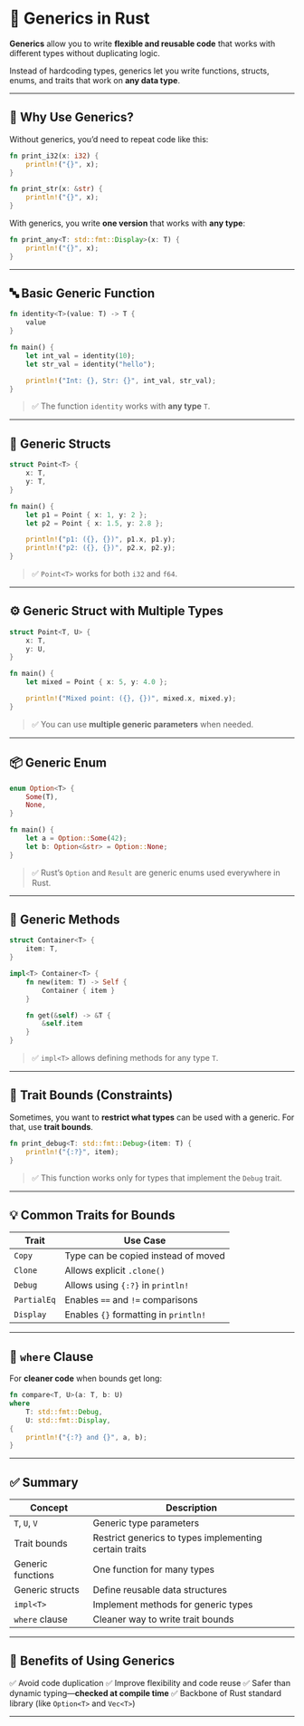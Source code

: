 # 🌱 Generics in Rust

**Generics** allow you to write **flexible and reusable code** that works with different types without duplicating logic.

Instead of hardcoding types, generics let you write functions, structs, enums, and traits that work on **any data type**.

---

## 🧠 Why Use Generics?

Without generics, you’d need to repeat code like this:

```rust
fn print_i32(x: i32) {
    println!("{}", x);
}

fn print_str(x: &str) {
    println!("{}", x);
}
```

With generics, you write **one version** that works with **any type**:

```rust
fn print_any<T: std::fmt::Display>(x: T) {
    println!("{}", x);
}
```

---

## 🔤 Basic Generic Function

```rust
fn identity<T>(value: T) -> T {
    value
}

fn main() {
    let int_val = identity(10);
    let str_val = identity("hello");

    println!("Int: {}, Str: {}", int_val, str_val);
}
```

> ✅ The function `identity` works with **any type** `T`.

---

## 🧱 Generic Structs

```rust
struct Point<T> {
    x: T,
    y: T,
}

fn main() {
    let p1 = Point { x: 1, y: 2 };
    let p2 = Point { x: 1.5, y: 2.8 };

    println!("p1: ({}, {})", p1.x, p1.y);
    println!("p2: ({}, {})", p2.x, p2.y);
}
```

> ✅ `Point<T>` works for both `i32` and `f64`.

---

## ⚙️ Generic Struct with Multiple Types

```rust
struct Point<T, U> {
    x: T,
    y: U,
}

fn main() {
    let mixed = Point { x: 5, y: 4.0 };

    println!("Mixed point: ({}, {})", mixed.x, mixed.y);
}
```

> ✅ You can use **multiple generic parameters** when needed.

---

## 📦 Generic Enum

```rust
enum Option<T> {
    Some(T),
    None,
}

fn main() {
    let a = Option::Some(42);
    let b: Option<&str> = Option::None;
}
```

> ✅ Rust’s `Option` and `Result` are generic enums used everywhere in Rust.

---

## 🧪 Generic Methods

```rust
struct Container<T> {
    item: T,
}

impl<T> Container<T> {
    fn new(item: T) -> Self {
        Container { item }
    }

    fn get(&self) -> &T {
        &self.item
    }
}
```

> ✅ `impl<T>` allows defining methods for any type `T`.

---

## 📏 Trait Bounds (Constraints)

Sometimes, you want to **restrict what types** can be used with a generic. For that, use **trait bounds**.

```rust
fn print_debug<T: std::fmt::Debug>(item: T) {
    println!("{:?}", item);
}
```

> ✅ This function works only for types that implement the `Debug` trait.

---

## 💡 Common Traits for Bounds

| Trait       | Use Case                              |
| ----------- | ------------------------------------- |
| `Copy`      | Type can be copied instead of moved   |
| `Clone`     | Allows explicit `.clone()`            |
| `Debug`     | Allows using `{:?}` in `println!`     |
| `PartialEq` | Enables `==` and `!=` comparisons     |
| `Display`   | Enables `{}` formatting in `println!` |

---

## 🧠 `where` Clause

For **cleaner code** when bounds get long:

```rust
fn compare<T, U>(a: T, b: U)
where
    T: std::fmt::Debug,
    U: std::fmt::Display,
{
    println!("{:?} and {}", a, b);
}
```

---

## ✅ Summary

| Concept           | Description                                            |
| ----------------- | ------------------------------------------------------ |
| `T`, `U`, `V`     | Generic type parameters                                |
| Trait bounds      | Restrict generics to types implementing certain traits |
| Generic functions | One function for many types                            |
| Generic structs   | Define reusable data structures                        |
| `impl<T>`         | Implement methods for generic types                    |
| `where` clause    | Cleaner way to write trait bounds                      |

---

## 🚀 Benefits of Using Generics

✅ Avoid code duplication
✅ Improve flexibility and code reuse
✅ Safer than dynamic typing—**checked at compile time**
✅ Backbone of Rust standard library (like `Option<T>` and `Vec<T>`)

---
